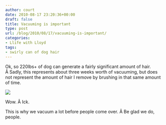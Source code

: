 ```yaml
---
author: court
date: 2010-08-17 23:20:36+00:00
draft: false
title: Vacuuming is important
type: post
url: /blog/2010/08/17/vacuuming-is-important/
categories:
- Llife with Lloyd
tags:
- swirly can of dog hair
---
```


Ok, so 220lbs+ of dog can generate a fairly significant amount of hair. Â Sadly, this represents about three weeks worth of vacuuming, but does not represent the amount of hair I remove by brushing in that same amount of time.


[![](http://www.vallentyne.com/blog/wp-content/uploads/2010/08/p_1600_1200_187BDD5F-BA2E-4099-B630-FCCE54B03F04.jpeg)
](http://www.vallentyne.com/blog/wp-content/uploads/2010/08/p_1600_1200_187BDD5F-BA2E-4099-B630-FCCE54B03F04.jpeg)




Wow. Â Ick.




This is why we vacuum a lot before people come over. Â Be glad we do, people.
